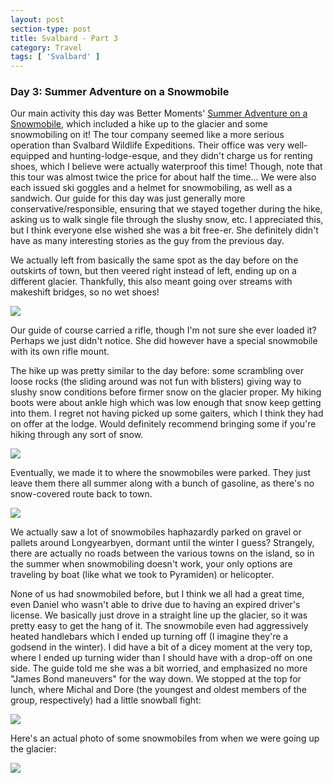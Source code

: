 ```yaml
---
layout: post
section-type: post
title: Svalbard - Part 3
category: Travel
tags: [ 'Svalbard' ]
---
```


### Day 3: Summer Adventure on a Snowmobile

Our main activity this day was Better Moments' 
[Summer Adventure on a Snowmobile](https://www.bettermoments.no/portfolio/summer-adventure-on-a-snowmobile/),
which included a hike up to the glacier and some snowmobiling on it! The tour company seemed like a 
more serious operation than Svalbard Wildlife Expeditions. Their office was very well-equipped and hunting-lodge-esque, and
they didn't charge us for renting shoes, which I believe were actually waterproof this time! 
Though, note that this tour was almost twice the price for about half the time... We were also each 
issued ski goggles and a helmet for snowmobiling, as well as a sandwich. 
Our guide for this day was just generally more conservative/responsible, ensuring that
we stayed together during the hike, asking us to walk single file through the slushy snow, etc. 
I appreciated this, but I think everyone else wished she was a bit free-er. She definitely didn't have
as many interesting stories as the guy from the previous day.

We actually left from basically the same spot as the day before on the outskirts of town, but then veered right instead of
left, ending up on a different glacier. Thankfully, this also meant going over streams with makeshift
bridges, so no wet shoes!

![](https://lh3.googleusercontent.com/i-2jJjTIPYZMtV9vNURYGRd9UGT_Uc8Qk0yDboRGA0uCZCJzZmF-Q8U7_MPm3K844mDIP3YX3ztxW97yb3wi2ycsiAI2kOebl5qoKfAdGwxf-XYWQnEDKDaYl8t80lz0M28y0nHYhA=w2400)

Our guide of course carried a rifle, though I'm not sure she ever loaded it? Perhaps we just 
didn't notice. She did however have a special snowmobile with its own rifle mount. 

The hike up was pretty similar to the day before: some scrambling over loose 
rocks (the sliding around was not fun with blisters) giving way to slushy snow conditions
before firmer snow on the glacier proper. 
My hiking boots were about ankle high which was low enough that snow keep getting into them.
I regret not having picked up some gaiters, which I think they had on offer at the lodge.
Would definitely recommend bringing some if you're hiking through any sort of snow.

![](https://lh3.googleusercontent.com/tBfvPeCnOyB3T-eclftL5gYxI506K-FzmfY7K9izlHjuCw-dLu65xb-YIeWX62TOxLXt8TTllmEyi4P7_6NTj28e6n9kKPtjDiyJa84YjO-Ehs5Cee1shT4qYfE3L7nVfZAsbfq8mw=w2400)

Eventually, we made it to where the snowmobiles were parked. They just leave them there all summer along
with a bunch of gasoline, as there's no snow-covered route back to town.

![](https://lh3.googleusercontent.com/QOpIOxnCi0_cVhwuPgzESmi_MBNwUn-fvDqpKezC6C-3T87uhGROhmycBTZ3KxouwZ5kuf11WCuJw_g3dHu7kNSEflzDh8LCJBJdzbB2-Jz0hWWUQQgeF1LGUQRvWI3BTAMd6tItWw=w2400)

We actually saw a lot of snowmobiles
haphazardly parked on gravel or pallets around Longyearbyen, dormant until the winter I guess?
Strangely, there are actually no roads between
the various towns on the island, so in the summer when snowmobiling doesn't work, your only options are 
traveling by boat (like what we took to Pyramiden) or helicopter. 

None of us had snowmobiled before, but I think we all had a great time, even Daniel who wasn't able to drive
due to having an expired driver's license. We basically just drove in a straight line up the glacier, so
it was pretty easy to get the hang of it. The snowmobile even had aggressively heated handlebars which 
I ended up turning off (I imagine they're a godsend in the winter). I did have a bit of a dicey
moment at the very top, where I ended up turning wider than I should have with a drop-off on 
one side. The guide told me she was a bit worried, and emphasized no more "James Bond maneuvers" for the 
way down. We stopped at the top for lunch, where Michal and Dore (the youngest and oldest members of the 
group, respectively) had a little snowball fight:

![](https://lh3.googleusercontent.com/Y584296vSMYPIMB4pQDAZhO-hI_N1eE5t6cuoGASFJiLregGbAbG2uBk3XwAJPGfjIYTJX43I_4wy15MQkBDzySxcWyg10noPY3jyqh-5-cN31G3plcnKuu6UTBrFfbreDQ_uVd2vg=w2400)

Here's an actual photo of some snowmobiles from when we were going up the glacier:

![](https://lh3.googleusercontent.com/xaD_mA6CcwxrzGQkWMx9WYmYlciZxvtxz44MWZ6ErsD9fEtvH0s_3ze3OzUYNKbnITG_XfMGkTbGhtEBuNpty7Gno-9efEa5fZMNh_HLvPwEjVd0jl-ayVVdAPAkKUgQw6ZGTgTlIQ=w2400)

